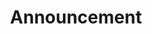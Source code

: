 ---
title: Announcement
description: Announcement and notices
image: bell.svg

# Badge style
style:
    background: "#e91e63"
    color: "#fff"
---
